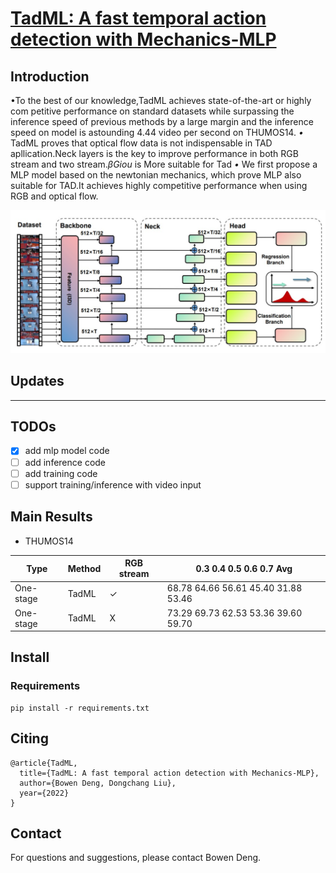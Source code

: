 # [TadML: A fast temporal action detection with Mechanics-MLP](https://github.com/BonedDeng/TadML)



## Introduction

•To the best of our knowledge,TadML achieves state-of-the-art or highly com petitive performance on standard datasets while surpassing the inference speed of previous methods by a large margin and the inference speed on model is astounding 4.44 video per second on THUMOS14.
*•* TadML proves that optical flow data is not indispensable in TAD apllication.Neck layers is the key to improve performance in both RGB stream and two stream.*βGiou* is More suitable for Tad
*•* We first propose a MLP model based on the newtonian mechanics, which prove MLP also suitable for TAD.It achieves highly competitive performance when using RGB and optical flow.

![](./figer2.jpg)

## Updates

---

## TODOs



- [x]  add mlp model code
- [ ] add inference code
- [ ] add training code
- [ ] support training/inference with video input

## Main Results

- THUMOS14

| Type      | Method | RGB stream | 0.3	0.4	0.5	0.6	0.7	Avg |
| --------- | ------ | ---------- | -------------------------------------- |
| One-stage | TadML  | ✓          | 68.78 64.66 56.61 45.40 31.88 53.46    |
| One-stage | TadML  | X          | 73.29 69.73 62.53 53.36 39.60 59.70    |

## Install

### Requirements

```linux
pip install -r requirements.txt
```



## Citing

```
@article{TadML,
  title={TadML: A fast temporal action detection with Mechanics-MLP},
  author={Bowen Deng, Dongchang Liu},
  year={2022}
}
```

## Contact

For questions and suggestions, please contact Bowen Deng.
